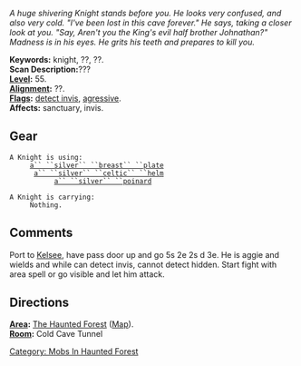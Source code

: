 *A huge shivering Knight stands before you. He looks very confused, and
also very cold. "I've been lost in this cave forever." He says, taking a
closer look at you. "Say, Aren't you the King's evil half brother
Johnathan?" Madness is in his eyes. He grits his teeth and prepares to
kill you.*

**Keywords:** knight, ??, ??.  
**Scan Description:**???  
**[Level](Level.md "wikilink"):** 55.  
**[Alignment](Alignment.md "wikilink"):** ??.  
**[Flags](:Category:_Mob_Types.md "wikilink"):** [detect
invis](Detect_Invis.md "wikilink"),
[agressive](Aggressive_Mobs.md "wikilink").  
**Affects:** sanctuary, invis.  

## Gear

`A Knight is using:`  
<worn on fbody>`     `[`a`` ``silver`` ``breast`` ``plate`](Silver_Breast_Plate.md "wikilink")  
<worn on head>`      `[`a`` ``silver`` ``celtic`` ``helm`](Silver_Celtic_Helm.md "wikilink")  
<wielded>`           `[`a`` ``silver`` ``poinard`](Silver_Poinard.md "wikilink")

`A Knight is carrying:`  
`     Nothing.`

## Comments

Port to [Kelsee](Kelsee "wikilink"), have pass door up and go 5s 2e 2s d
3e. He is aggie and wields and while can detect invis, cannot detect
hidden. Start fight with area spell or go visible and let him attack.

## Directions

**[Area](:Category:_Areas.md "wikilink"):** [The Haunted
Forest](:Category:_Haunted_Forest.md "wikilink")
([Map](AreaName_Map.md "wikilink")).  
**[Room](:Category:_Rooms.md "wikilink"):** Cold Cave Tunnel  

[Category: Mobs In Haunted
Forest](Category:_Mobs_In_Haunted_Forest "wikilink")
